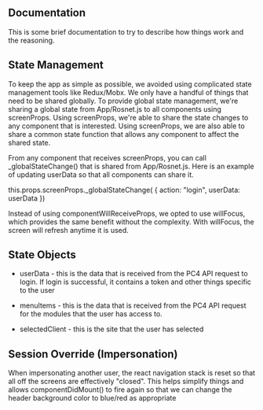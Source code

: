 
Documentation
-----------------------------


This is some brief documentation to try to describe how things work and the reasoning.




State Management
-----------------------------

To keep the app as simple as possible, we avoided using complicated state management tools like Redux/Mobx. 
We only have a handful of things that need to be shared globally.
To provide global state management, we're sharing a global state from App/Rosnet.js to all components using screenProps.
Using screenProps, we're able to share the state changes to any component that is interested. 
Using screenProps, we are also able to share a common state function that allows any component to affect the shared state.

From any component that receives screenProps, you can call _globalStateChange() that is shared from App/Rosnet.js.
Here is an example of updating userData so that all components can share it. 

this.props.screenProps._globalStateChange( { action: "login", userData: userData })


Instead of using componentWillReceiveProps, we opted to use willFocus, which provides the same benefit without the complexity. With willFocus, the screen will refresh anytime it is used. 


State Objects
-----------------------------

* userData - this is the data that is received from the PC4 API request to login. If login is successful, 
it contains a token and other things specific to the user

* menuItems - this is the data that is received from the PC4 API request for the modules that the user has
access to. 

* selectedClient - this is the site that the user has selected




Session Override (Impersonation)
-----------------------------

When impersonating another user, the react navigation stack is reset so that all off the screens are effectively "closed".
This helps simplify things and allows componentDidMount() to fire again so that we can change the header 
background color to blue/red as appropriate






